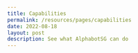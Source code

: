 ```yaml
---
title: Capabilities
permalink: /resources/pages/capabilities
date: 2022-08-18
layout: post
description: See what AlphabotSG can do
---
```


